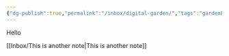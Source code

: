 ```yaml
---
{"dg-publish":true,"permalink":"/inbox/digital-garden/","tags":"gardenEntry"}
---
```



Hello

[[Inbox/This is another note\|This is another note]]